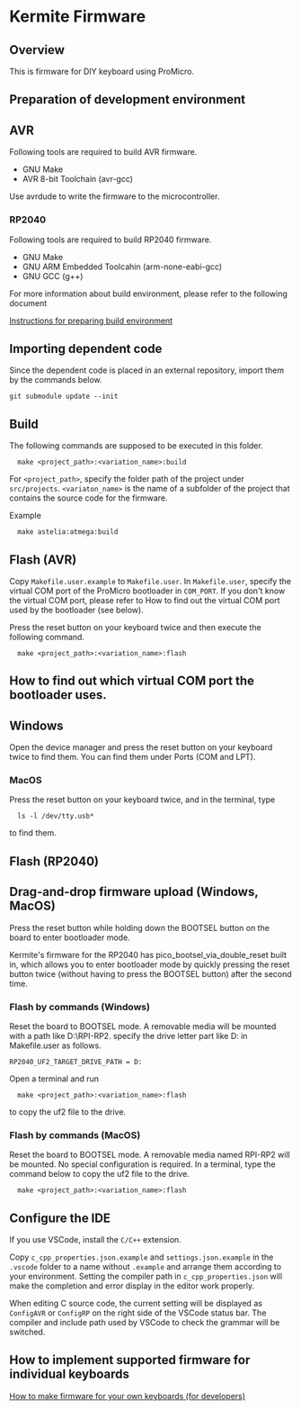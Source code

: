 # Kermite Firmware
## Overview

This is firmware for DIY keyboard using ProMicro.

## Preparation of development environment
## AVR

Following tools are required to build AVR firmware.

- GNU Make
- AVR 8-bit Toolchain (avr-gcc)

Use avrdude to write the firmware to the microcontroller.

### RP2040

Following tools are required to build RP2040 firmware.

- GNU Make
- GNU ARM Embedded Toolcahin (arm-none-eabi-gcc)
- GNU GCC (g++)

For more information about build environment, please refer to the following document

[Instructions for preparing build environment](./docs/build_environment/index.md)


## Importing dependent code

Since the dependent code is placed in an external repository, import them by the commands below.

```
git submodule update --init
```

## Build

The following commands are supposed to be executed in this folder.

```
  make <project_path>:<variation_name>:build
```

For `<project_path>`, specify the folder path of the project under `src/projects`. `<variaton_name>` is the name of a subfolder of the project that contains the source code for the firmware.

Example
```
  make astelia:atmega:build
```

## Flash (AVR)

Copy `Makefile.user.example` to `Makefile.user`.
In `Makefile.user`, specify the virtual COM port of the ProMicro bootloader in `COM_PORT`. If you don't know the virtual COM port, please refer to How to find out the virtual COM port used by the bootloader (see below).

Press the reset button on your keyboard twice and then execute the following command.

```
  make <project_path>:<variation_name>:flash
```

## How to find out which virtual COM port the bootloader uses.

## Windows

Open the device manager and press the reset button on your keyboard twice to find them. You can find them under Ports (COM and LPT).

### MacOS

Press the reset button on your keyboard twice, and in the terminal, type

```
  ls -l /dev/tty.usb*
```

to find them.

## Flash (RP2040)
## Drag-and-drop firmware upload (Windows, MacOS)
Press the reset button while holding down the BOOTSEL button on the board to enter bootloader mode.

Kermite's firmware for the RP2040 has pico_bootsel_via_double_reset built in, which allows you to enter bootloader mode by quickly pressing the reset button twice (without having to press the BOOTSEL button) after the second time.

### Flash by commands (Windows)

Reset the board to BOOTSEL mode. A removable media will be mounted with a path like D:\RPI-RP2. specify the drive letter part like D: in Makefile.user as follows.
```
RP2040_UF2_TARGET_DRIVE_PATH = D:
```
Open a terminal and run
```
  make <project_path>:<variation_name>:flash
```
to copy the uf2 file to the drive.

### Flash by commands (MacOS)
Reset the board to BOOTSEL mode. A removable media named RPI-RP2 will be mounted. No special configuration is required. In a terminal, type the command below to copy the uf2 file to the drive.

```
  make <project_path>:<variation_name>:flash
```


## Configure the IDE

If you use VSCode, install the `C/C++` extension.


Copy `c_cpp_properties.json.example` and `settings.json.example` in the `.vscode` folder to a name without `.example` and arrange them according to your environment. Setting the compiler path in `c_cpp_properties.json` will make the completion and error display in the editor work properly.

When editing C source code, the current setting will be displayed as `ConfigAVR` or `ConfigRP` on the right side of the VSCode status bar. The compiler and include path used by VSCode to check the grammar will be switched.

## How to implement supported firmware for individual keyboards

[How to make firmware for your own keyboards (for developers)](./docs/developer_guide.md)
